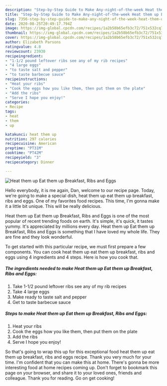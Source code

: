 ```yaml
---
description: "Step-by-Step Guide to Make Any-night-of-the-week Heat them up Eat them up Breakfast, Ribs and Eggs"
title: "Step-by-Step Guide to Make Any-night-of-the-week Heat them up Eat them up Breakfast, Ribs and Eggs"
slug: 7356-step-by-step-guide-to-make-any-night-of-the-week-heat-them-up-eat-them-up-breakfast-ribs-and-eggs
date: 2020-08-25T20:49:17.794Z
image: https://img-global.cpcdn.com/recipes/1a2b58b65efb3c72/751x532cq70/heat-them-up-eat-them-up-breakfast-ribs-and-eggs-recipe-main-photo.jpg
thumbnail: https://img-global.cpcdn.com/recipes/1a2b58b65efb3c72/751x532cq70/heat-them-up-eat-them-up-breakfast-ribs-and-eggs-recipe-main-photo.jpg
cover: https://img-global.cpcdn.com/recipes/1a2b58b65efb3c72/751x532cq70/heat-them-up-eat-them-up-breakfast-ribs-and-eggs-recipe-main-photo.jpg
author: Elizabeth Parsons
ratingvalue: 4.8
reviewcount: 23930
recipeingredient:
- "1-1/2 pound leftover ribs see any of my rib recipes"
- "4 large eggs"
- "to taste salt and pepper"
- "to taste barbecue sauce"
recipeinstructions:
- "Heat your ribs"
- "Cook the eggs how you like them, then put them on the plate"
- "Add the ribs"
- "Serve I hope you enjoy!"
categories:
- Recipe
tags:
- heat
- them
- up

katakunci: heat them up 
nutrition: 297 calories
recipecuisine: American
preptime: "PT31M"
cooktime: "PT42M"
recipeyield: "3"
recipecategory: Dinner

---
```



![Heat them up Eat them up Breakfast, Ribs and Eggs](https://img-global.cpcdn.com/recipes/1a2b58b65efb3c72/751x532cq70/heat-them-up-eat-them-up-breakfast-ribs-and-eggs-recipe-main-photo.jpg)

Hello everybody, it is me again, Dan, welcome to our recipe page. Today, we're going to make a special dish, heat them up eat them up breakfast, ribs and eggs. One of my favorites food recipes. This time, I'm gonna make it a little bit unique. This will be really delicious.



Heat them up Eat them up Breakfast, Ribs and Eggs is one of the most popular of recent trending foods on earth. It's simple, it's quick, it tastes yummy. It's appreciated by millions every day. Heat them up Eat them up Breakfast, Ribs and Eggs is something that I have loved my whole life. They are fine and they look wonderful.


To get started with this particular recipe, we must first prepare a few components. You can cook heat them up eat them up breakfast, ribs and eggs using 4 ingredients and 4 steps. Here is how you cook that.

<!--inarticleads1-->

##### The ingredients needed to make Heat them up Eat them up Breakfast, Ribs and Eggs:

1. Take 1-1/2 pound leftover ribs see any of my rib recipes
1. Take 4 large eggs
1. Make ready to taste salt and pepper
1. Get to taste barbecue sauce




<!--inarticleads2-->

##### Steps to make Heat them up Eat them up Breakfast, Ribs and Eggs:

1. Heat your ribs
1. Cook the eggs how you like them, then put them on the plate
1. Add the ribs
1. Serve I hope you enjoy!




So that's going to wrap this up for this exceptional food heat them up eat them up breakfast, ribs and eggs recipe. Thank you very much for your time. I'm confident that you can make this at home. There's gonna be more interesting food at home recipes coming up. Don't forget to bookmark this page on your browser, and share it to your loved ones, friends and colleague. Thank you for reading. Go on get cooking!
